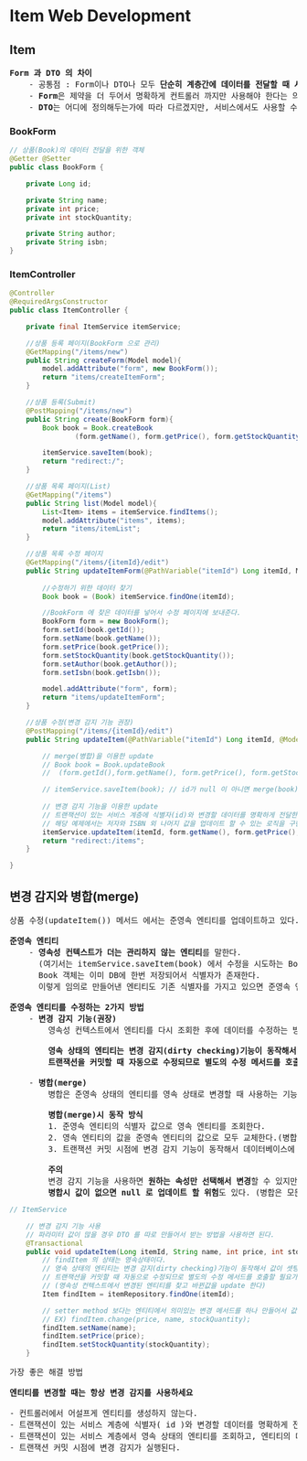 # Item Web Development
## Item
<pre>
<b>Form 과 DTO 의 차이</b>
    - 공통점 : Form이나 DTO나 모두 <b>단순히 계층간에 데이터를 전달할 때 사용</b>한다.
    - <b>Form</b>은 제약을 더 두어서 명확하게 컨트롤러 까지만 사용해야 한다는 의미를 둔다.
    - <b>DTO</b>는 어디에 정의해두는가에 따라 다르겠지만, 서비스에서도 사용할 수 있고, 리포지토리에서도 사용할 수 있다.
</pre>
### BookForm
```java
// 상품(Book)의 데이터 전달을 위한 객체
@Getter @Setter
public class BookForm {

    private Long id;

    private String name;
    private int price;
    private int stockQuantity;

    private String author;
    private String isbn;
}
```
### ItemController
```java
@Controller
@RequiredArgsConstructor
public class ItemController {

    private final ItemService itemService;

    //상품 등록 페이지(BookForm 으로 관리)
    @GetMapping("/items/new")
    public String createForm(Model model){
        model.addAttribute("form", new BookForm());
        return "items/createItemForm";
    }

    //상품 등록(Submit)
    @PostMapping("/items/new")
    public String create(BookForm form){
        Book book = Book.createBook
                (form.getName(), form.getPrice(), form.getStockQuantity(), form.getAuthor(), form.getIsbn());

        itemService.saveItem(book);
        return "redirect:/";
    }

    //상품 목록 페이지(List)
    @GetMapping("/items")
    public String list(Model model){
        List<Item> items = itemService.findItems();
        model.addAttribute("items", items);
        return "items/itemList";
    }

    //상품 목록 수정 페이지
    @GetMapping("/items/{itemId}/edit")
    public String updateItemForm(@PathVariable("itemId") Long itemId, Model model){
        
        //수정하기 위한 데이터 찾기
        Book book = (Book) itemService.findOne(itemId);

        //BookForm 에 찾은 데이터를 넣어서 수정 페이지에 보내준다.
        BookForm form = new BookForm();
        form.setId(book.getId());
        form.setName(book.getName());
        form.setPrice(book.getPrice());
        form.setStockQuantity(book.getStockQuantity());
        form.setAuthor(book.getAuthor());
        form.setIsbn(book.getIsbn());

        model.addAttribute("form", form);
        return "items/updateItemForm";
    }

    //상품 수정(변경 감지 기능 권장)
    @PostMapping("/items/{itemId}/edit")
    public String updateItem(@PathVariable("itemId") Long itemId, @ModelAttribute("form") BookForm form){

        // merge(병합)을 이용한 update
        // Book book = Book.updateBook
        //  (form.getId(),form.getName(), form.getPrice(), form.getStockQuantity(), form.getAuthor(), form.getIsbn());

        // itemService.saveItem(book); // id가 null 이 아니면 merge(book)를 한다.
        
        // 변경 감지 기능을 이용한 update
        // 트랜잭션이 있는 서비스 계층에 식별자(id)와 변경할 데이터를 명확하게 전달한다(파라미터 or dto)
        // 해당 예제에서는 저자와 ISBN 외 나머지 값을 업데이트 할 수 있는 로직을 구현했다.
        itemService.updateItem(itemId, form.getName(), form.getPrice(), form.getStockQuantity());
        return "redirect:/items";
    }

}
```
## 변경 감지와 병합(merge)
<pre>
상품 수정(updateItem()) 메서드 에서는 준영속 엔티티를 업데이트하고 있다.

<b>준영속 엔티티</b>
    - <b>영속성 컨텍스트가 더는 관리하지 않는 엔티티</b>를 말한다.
      (여기서는 itemService.saveItem(book) 에서 수정을 시도하는 Book 객체다.
      Book 객체는 이미 DB에 한번 저장되어서 식별자가 존재한다.
      이렇게 임의로 만들어낸 엔티티도 기존 식별자를 가지고 있으면 준영속 엔티티로 볼 수 있다)

<b>준영속 엔티티를 수정하는 2가지 방법</b>
    - <b>변경 감지 기능(권장)</b>
        영속성 컨텍스트에서 엔티티를 다시 조회한 후에 데이터를 수정하는 방법이다.

        <b>영속 상태의 엔티티는 변경 감지(dirty checking)기능이 동작해서 값이 셋팅(set)된 후
        트랜잭션을 커밋할 때 자동으로 수정되므로 별도의 수정 메서드를 호출할 필요가 없고 그런 메서드도 없다.</b>

    - <b>병합(merge)</b>
        병합은 준영속 상태의 엔티티를 영속 상태로 변경할 때 사용하는 기능이다.

        <b>병합(merge)시 동작 방식</b>
        1. 준영속 엔티티의 식별자 값으로 영속 엔티티를 조회한다.
        2. 영속 엔티티의 값을 준영속 엔티티의 값으로 모두 교체한다.(병합한다)
        3. 트랜잭션 커밋 시점에 변경 감지 기능이 동작해서 데이터베이스에 UPDATE SQL이 실행

        <b>주의</b>
        변경 감지 기능을 사용하면 <b>원하는 속성만 선택해서 변경</b>할 수 있지만, 병합을 사용하면 <b>모든 속성이 변경</b>된다.
        <b>병합시 값이 없으면 null 로 업데이트 할 위험</b>도 있다. (병합은 모든 필드를 교체한다)
</pre>
```java
// ItemService 

    // 변경 감지 기능 사용
    // 파라미터 값이 많을 경우 DTO 를 따로 만들어서 받는 방법을 사용하면 된다.
    @Transactional
    public void updateItem(Long itemId, String name, int price, int stockQuantity){
        // findItem 의 상태는 영속상태이다.
        // 영속 상태의 엔티티는 변경 감지(dirty checking)기능이 동작해서 값이 셋팅(set)된 후 
        // 트랜잭션을 커밋할 때 자동으로 수정되므로 별도의 수정 메서드를 호출할 필요가 없고 그런 메서드도 없다.
        // (영속성 컨텍스트에서 변경된 엔티티를 찾고 바뀐값을 update 한다)
        Item findItem = itemRepository.findOne(itemId);

        // setter method 보다는 엔티티에서 의미있는 변경 메서드를 하나 만들어서 값을 주입 해주는게 좋다.
        // EX) findItem.change(price, name, stockQuantity);
        findItem.setName(name);
        findItem.setPrice(price);
        findItem.setStockQuantity(stockQuantity);
    }
```
<pre>
가장 좋은 해결 방법

<b>엔티티를 변경할 때는 항상 변경 감지를 사용하세요</b>

- 컨트롤러에서 어설프게 엔티티를 생성하지 않는다.
- 트랜잭션이 있는 서비스 계층에 식별자( id )와 변경할 데이터를 명확하게 전달한다(파라미터 or dto)
- 트랜잭션이 있는 서비스 계층에서 영속 상태의 엔티티를 조회하고, 엔티티의 데이터를 직접 변경한다.
- 트랜잭션 커밋 시점에 변경 감지가 실행된다.
</pre>
